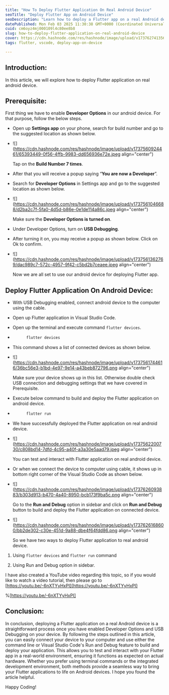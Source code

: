 ```yaml
---
title: "How To Deploy Flutter Application On Real Android Device"
seoTitle: "Deploy Flutter App on Android Device"
seoDescription: "Learn how to deploy a Flutter app on a real Android device using Developer Options and USB Debugging in this step-by-step guide"
datePublished: Mon Feb 03 2025 11:30:38 GMT+0000 (Coordinated Universal Time)
cuid: cm6oyz4mj000109l4c80ee8b8
slug: how-to-deploy-flutter-application-on-real-android-device
cover: https://cdn.hashnode.com/res/hashnode/image/upload/v1737627413564/864ccc87-8b74-4e2f-ac11-ab33df9e480e.png
tags: flutter, vscode, deploy-app-on-device

---
```


## Introduction:

In this article, we will explore how to deploy Flutter application on real android device.

## Prerequisite:

First thing we have to enable **Developer Options** in our android device. For that purpose, follow the below steps.

* Open up **Settings app** on your phone, search for build number and go to the suggested location as shown below.
    
* ![](https://cdn.hashnode.com/res/hashnode/image/upload/v1737560924461/65393449-0f56-4ffb-9983-dd656936e72e.jpeg align="center")
    
    Tap on the **Build Number 7 times**.
    
* After that you will receive a popup saying “**You are now a Developer**”.
    
* Search for **Developer Options** in Settings app and go to the suggested location as shown below.
    
* ![](https://cdn.hashnode.com/res/hashnode/image/upload/v1737561046688/d2ba2c7f-5fa0-4d5d-b86e-0e1de114a86c.jpeg align="center")
    
    Make sure the **Developer Options is turned on**.
    
* Under Developer Options, turn on **USB Debugging**.
    
* After turning it on, you may receive a popup as shown below. Click on Ok to confirm.
    
* ![](https://cdn.hashnode.com/res/hashnode/image/upload/v1737561362769/dac989c7-572c-4957-9f42-c5bd2b7ceaee.jpeg align="center")
    
    Now we are all set to use our android device for deploying Flutter app.
    

## Deploy Flutter Application On Android Device:

* With USB Debugging enabled, connect android device to the computer using the cable.
    
* Open up Flutter application in Visual Studio Code.
    
* Open up the terminal and execute command `flutter devices`.
    
* ```bash
        flutter devices
    ```
    
* This command shows a list of connected devices as shown below.
    
* ![](https://cdn.hashnode.com/res/hashnode/image/upload/v1737561744616/36bc56e3-b1bd-4e97-9e14-a43beb872796.png align="center")
    
    Make sure your device shows up in this list. Otherwise double check USB connection and debugging settings that we have covered in Prerequisite.
    
* Execute below command to build and deploy the Flutter application on android device.
    
* ```bash
        flutter run
    ```
    
* We have successfully deployed the Flutter application on real android device.
    
* ![](https://cdn.hashnode.com/res/hashnode/image/upload/v1737562200730/c808bd14-7dfd-4c95-a40f-a3a30e5aad79.jpeg align="center")
    
    You can test and interact with Flutter application on real android device.
    
* Or when we connect the device to computer using cable, it shows up in bottom right corner of the Visual Studio Code as shown below.
    
* ![](https://cdn.hashnode.com/res/hashnode/image/upload/v1737626093883/b303d913-b470-4a40-8950-bcb173f9ba5c.png align="center")
    
    Go to the **Run and Debug** option in sidebar and click on **Run and Debug** button to build and deploy the Flutter application on connected device.
    
* ![](https://cdn.hashnode.com/res/hashnode/image/upload/v1737626168600/bb2de302-c30e-451d-9a88-dbe4f64fdd86.png align="center")
    
    So we have two ways to deploy Flutter application to real android device.
    

1. Using `flutter devices` and `flutter run` command
    
2. Using Run and Debug option in sidebar.
    

I have also created a YouTube video regarding this topic, so if you would like to watch a video tutorial, then please go to [https://youtu.be/-6nXTYyHxPI](https://youtu.be/-6nXTYyHxPI)

%[https://youtu.be/-6nXTYyHxPI] 

## Conclusion:

In conclusion, deploying a Flutter application on a real Android device is a straightforward process once you have enabled Developer Options and USB Debugging on your device. By following the steps outlined in this article, you can easily connect your device to your computer and use either the command line or Visual Studio Code's Run and Debug feature to build and deploy your application. This allows you to test and interact with your Flutter app in a real-world environment, ensuring it functions as expected on actual hardware. Whether you prefer using terminal commands or the integrated development environment, both methods provide a seamless way to bring your Flutter applications to life on Android devices. I hope you found the article helpful.

Happy Coding!